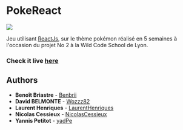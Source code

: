 # PokeReact

[<img src="https://cdn.discordapp.com/attachments/414474227710820352/589416897192132608/unknown.png">](http://wildcodeschool.github.io/lyon-0219-react-PokeReact)

Jeu utilisant [ReactJs](https://reactjs.org), sur le thème pokémon réalisé en 5 semaines à l'occasion du projet No 2  à la Wild Code School de Lyon.

### Check it live [here](http://wildcodeschool.github.io/lyon-0219-react-PokeReact) 

## Authors

* **Benoît Briastre** - [Benbrii](https://github.com/Benbrii)
* **David BELMONTE** - [Wozzz82](https://github.com/Wozzz82)
* **Laurent Henriques** - [LaurentHenriques](https://github.com/LaurentHenriques)
* **Nicolas Cessieux** - [NicolasCessieux](https://github.com/NicolasCessieux)
* **Yannis Petitot** - [yadPe](https://github.com/yadPe)
